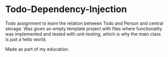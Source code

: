 # Todo-Dependency-Injection
Todo assignment to learn the relation between Todo and Person and central storage. Was given an empty template project with files where functionality was implemented and tested with unit-testing, which is why the main class is just a hello world.

Made as part of my education.
